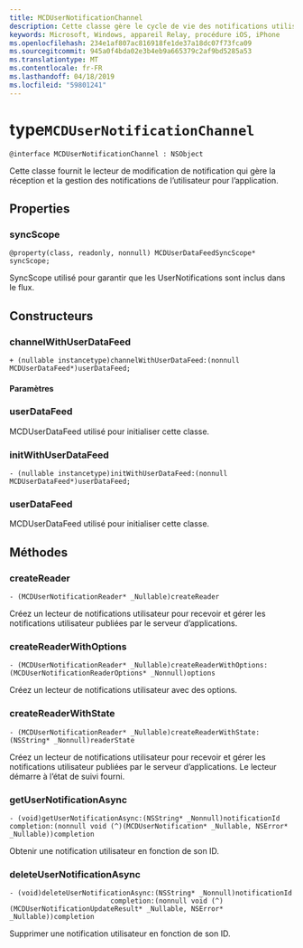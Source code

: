 ```yaml
---
title: MCDUserNotificationChannel
description: Cette classe gère le cycle de vie des notifications utilisateur.
keywords: Microsoft, Windows, appareil Relay, procédure iOS, iPhone
ms.openlocfilehash: 234e1af807ac816918fe1de37a18dc07f73fca09
ms.sourcegitcommit: 945a0f4bda02e3b4eb9a665379c2af9bd5285a53
ms.translationtype: MT
ms.contentlocale: fr-FR
ms.lasthandoff: 04/18/2019
ms.locfileid: "59801241"
---
```

# <a name="class-mcdusernotificationchannel"></a>type`MCDUserNotificationChannel`

```
@interface MCDUserNotificationChannel : NSObject
```

Cette classe fournit le lecteur de modification de notification qui gère la réception et la gestion des notifications de l’utilisateur pour l’application. 

## <a name="properties"></a>Properties

### <a name="syncscope"></a>syncScope
`@property(class, readonly, nonnull) MCDUserDataFeedSyncScope* syncScope;`

SyncScope utilisé pour garantir que les UserNotifications sont inclus dans le flux.

## <a name="constructors"></a>Constructeurs

### <a name="channelwithuserdatafeed"></a>channelWithUserDataFeed
`+ (nullable instancetype)channelWithUserDataFeed:(nonnull MCDUserDataFeed*)userDataFeed;`

#### <a name="parameters"></a>Paramètres

### <a name="userdatafeed"></a>userDataFeed
MCDUserDataFeed utilisé pour initialiser cette classe.

### <a name="initwithuserdatafeed"></a>initWithUserDataFeed
`- (nullable instancetype)initWithUserDataFeed:(nonnull MCDUserDataFeed*)userDataFeed;`

### <a name="userdatafeed"></a>userDataFeed
MCDUserDataFeed utilisé pour initialiser cette classe.

## <a name="methods"></a>Méthodes

### <a name="createreader"></a>createReader
`- (MCDUserNotificationReader* _Nullable)createReader`

Créez un lecteur de notifications utilisateur pour recevoir et gérer les notifications utilisateur publiées par le serveur d’applications.

### <a name="createreaderwithoptions"></a>createReaderWithOptions
`- (MCDUserNotificationReader* _Nullable)createReaderWithOptions:(MCDUserNotificationReaderOptions* _Nonnull)options`

Créez un lecteur de notifications utilisateur avec des options.

### <a name="createreaderwithstate"></a>createReaderWithState
`- (MCDUserNotificationReader* _Nullable)createReaderWithState:(NSString* _Nonnull)readerState`

Créez un lecteur de notifications utilisateur pour recevoir et gérer les notifications utilisateur publiées par le serveur d’applications. Le lecteur démarre à l’état de suivi fourni.  

### <a name="getusernotificationasync"></a>getUserNotificationAsync
`- (void)getUserNotificationAsync:(NSString* _Nonnull)notificationId
                      completion:(nonnull void (^)(MCDUserNotification* _Nullable, NSError* _Nullable))completion`

Obtenir une notification utilisateur en fonction de son ID.

### <a name="deleteusernotificationasync"></a>deleteUserNotificationAsync
```
- (void)deleteUserNotificationAsync:(NSString* _Nonnull)notificationId
                         completion:(nonnull void (^)(MCDUserNotificationUpdateResult* _Nullable, NSError* _Nullable))completion
```

Supprimer une notification utilisateur en fonction de son ID. 